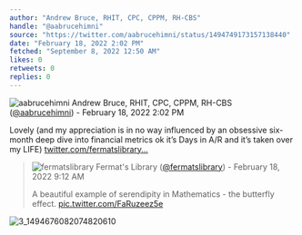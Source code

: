 ```yaml
---
author: "Andrew Bruce, RHIT, CPC, CPPM, RH-CBS"
handle: "@aabrucehimni"
source: "https://twitter.com/aabrucehimni/status/1494749173157138440"
date: "February 18, 2022 2:02 PM"
fetched: "September 8, 2022 12:50 AM"
likes: 0
retweets: 0
replies: 0
---
```

![aabrucehimni](https://pbs.twimg.com/profile_images/1476840317043331094/WPYfNtGK_normal.jpg)
Andrew Bruce, RHIT, CPC, CPPM, RH-CBS ([@aabrucehimni](https://twitter.com/aabrucehimni)) - February 18, 2022 2:02 PM

Lovely (and my appreciation is in no way influenced by an obsessive six-month deep dive into financial metrics ok it’s Days in A/R and it’s taken over my LIFE) [twitter.com/fermatslibrary…](https://twitter.com/fermatslibrary/status/1494676085564489734)

> ![fermatslibrary](https://pbs.twimg.com/profile_images/641822497457860608/zd6kUAag_normal.png)
> Fermat's Library ([@fermatslibrary](https://twitter.com/fermatslibrary)) - February 18, 2022 9:12 AM
> 
> 
> A beautiful example of serendipity in Mathematics - the butterfly effect. [pic.twitter.com/FaRuzeez5e](https://twitter.com/fermatslibrary/status/1494676085564489734/photo/1)
> 
![3_1494676082074820610](https://pbs.twimg.com/media/FL4n-j5XoAIh97J.jpg)